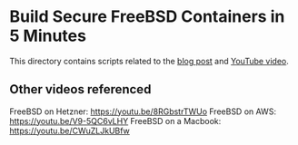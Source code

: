 # Build Secure FreeBSD Containers in 5 Minutes

This directory contains scripts related to the [blog post](https://freebsdfoundation.org/blog/freebsd-jails-are-simple-and-easy/) and [YouTube video](https://youtu.be/vVpd34bWCJA).

## Other videos referenced

FreeBSD on Hetzner: https://youtu.be/8RGbstrTWUo
FreeBSD on AWS: https://youtu.be/V9-5QC6vLHY
FreeBSD on a Macbook: https://youtu.be/CWuZLJkUBfw
